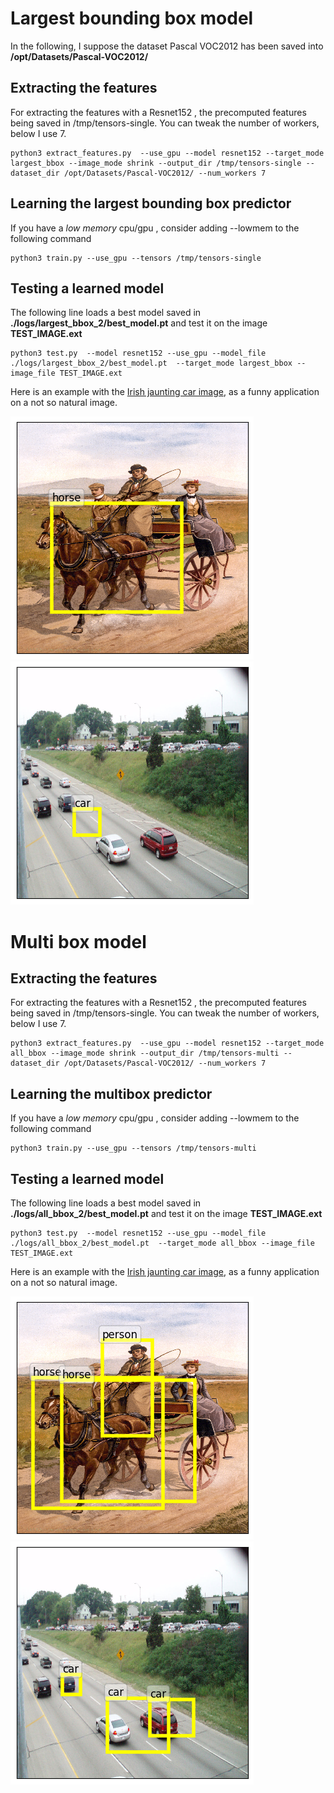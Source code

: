 
# Largest bounding box model

In the following, I suppose the dataset Pascal VOC2012 has been saved into **/opt/Datasets/Pascal-VOC2012/**

## Extracting the features

For extracting the features with a Resnet152 , the precomputed features being saved in /tmp/tensors-single. 
You can tweak the number of workers, below I use 7. 

    python3 extract_features.py  --use_gpu --model resnet152 --target_mode largest_bbox --image_mode shrink --output_dir /tmp/tensors-single --dataset_dir /opt/Datasets/Pascal-VOC2012/ --num_workers 7

## Learning the largest bounding box predictor

If you have a *low memory* cpu/gpu , consider adding --lowmem to the following command

    python3 train.py --use_gpu --tensors /tmp/tensors-single


## Testing a learned model

The following line loads a best model saved in **./logs/largest_bbox_2/best_model.pt** and test it on the image **TEST_IMAGE.ext**
    
    python3 test.py  --model resnet152 --use_gpu --model_file ./logs/largest_bbox_2/best_model.pt  --target_mode largest_bbox --image_file TEST_IMAGE.ext

Here is an example with the [Irish jaunting car image](https://en.wikipedia.org/wiki/Jaunting_car#/media/File:Irish_jaunting_car,_ca_1890-1900.jpg), as a funny application on a not so natural image.

![One object prediction](./jaunting_one_object_prediction.png)
![One object prediction](./car_one_object_prediction.png)

# Multi box model

## Extracting the features

For extracting the features with a Resnet152 , the precomputed features being saved in /tmp/tensors-single. 
You can tweak the number of workers, below I use 7. 

    python3 extract_features.py  --use_gpu --model resnet152 --target_mode all_bbox --image_mode shrink --output_dir /tmp/tensors-multi --dataset_dir /opt/Datasets/Pascal-VOC2012/ --num_workers 7

## Learning the multibox predictor

If you have a *low memory* cpu/gpu , consider adding --lowmem to the following command

    python3 train.py --use_gpu --tensors /tmp/tensors-multi


## Testing a learned model

The following line loads a best model saved in **./logs/all_bbox_2/best_model.pt** and test it on the image **TEST_IMAGE.ext**

    
    python3 test.py  --model resnet152 --use_gpu --model_file ./logs/all_bbox_2/best_model.pt  --target_mode all_bbox --image_file TEST_IMAGE.ext

Here is an example with the [Irish jaunting car image](https://en.wikipedia.org/wiki/Jaunting_car#/media/File:Irish_jaunting_car,_ca_1890-1900.jpg), as a funny application on a not so natural image.

![Multi object prediction](./jaunting_multi_object_prediction.png)
![Multi object prediction](./car_multi_object_prediction.png)

